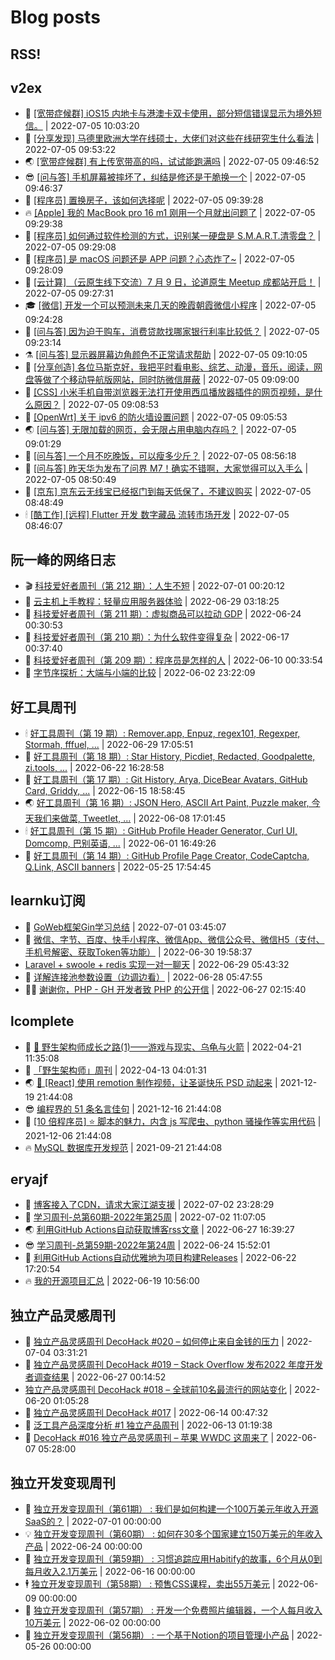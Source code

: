 # Blog posts
## RSS!



## v2ex

<!-- v2ex:START -->
- 🫶 [[宽带症候群] iOS15 内地卡与港澳卡双卡使用，部分短信错误显示为境外短信。](https://www.v2ex.com/t/864266#reply0) | 2022-07-05 10:03:20 
- 🧰 [[分享发现] 马德里欧洲大学在线硕士，大佬们对这些在线研究生什么看法](https://www.v2ex.com/t/864265#reply2) | 2022-07-05 09:53:22 
- 🌏 [[宽带症候群] 有上传宽带高的吗，试试能跑满吗](https://www.v2ex.com/t/864264#reply1) | 2022-07-05 09:46:52 
- 😎 [[问与答] 手机屏幕被摔坏了，纠结是修还是干脆换一个](https://www.v2ex.com/t/864263#reply0) | 2022-07-05 09:46:37 
- 💂 [[程序员] 置换房子，该如何选择呢](https://www.v2ex.com/t/864262#reply4) | 2022-07-05 09:39:28 
- 🔥 [[Apple] 我的 MacBook pro 16 m1 刚用一个月就出问题了](https://www.v2ex.com/t/864260#reply1) | 2022-07-05 09:29:38 
- 🦅 [[程序员] 如何通过软件检测的方式，识别某一硬盘是 S.M.A.R.T.清零盘？](https://www.v2ex.com/t/864259#reply2) | 2022-07-05 09:29:08 
- 🙉 [[程序员] 是 macOS 问题还是 APP 问题？心态炸了~](https://www.v2ex.com/t/864258#reply1) | 2022-07-05 09:28:09 
- 💫 [[云计算] （云原生线下交流）7 月 9 日，论道原生 Meetup 成都站开启！](https://www.v2ex.com/t/864257#reply0) | 2022-07-05 09:27:31 
- 🎓 [[微信] 开发一个可以预测未来几天的晚霞朝霞微信小程序](https://www.v2ex.com/t/864255#reply0) | 2022-07-05 09:24:28 
- 🗽 [[问与答] 因为迫于购车，消费贷款找哪家银行利率比较低？](https://www.v2ex.com/t/864254#reply4) | 2022-07-05 09:23:14 
- ⚗️ [[问与答] 显示器屏幕边角颜色不正常请求帮助](https://www.v2ex.com/t/864252#reply5) | 2022-07-05 09:10:05 
- 🦍 [[分享创造] 各位马斯克好，我把平时看电影、综艺、动漫，音乐，阅读，网盘等做了个移动导航版网站，同时防微信屏蔽](https://www.v2ex.com/t/864251#reply8) | 2022-07-05 09:09:00 
- 🤩 [[CSS] 小米手机自带浏览器无法打开使用西瓜播放器插件的网页视频，是什么原因？](https://www.v2ex.com/t/864250#reply0) | 2022-07-05 09:08:53 
- 🙉 [[OpenWrt] 关于 ipv6 的防火墙设置问题](https://www.v2ex.com/t/864249#reply0) | 2022-07-05 09:05:53 
- 🌏 [[问与答] 无限加载的网页，会无限占用电脑内存吗？](https://www.v2ex.com/t/864248#reply2) | 2022-07-05 09:01:29 
- 🐘 [[问与答] 一个月不吃晚饭，可以瘦多少斤？](https://www.v2ex.com/t/864246#reply7) | 2022-07-05 08:56:18 
- 🧰 [[问与答] 昨天华为发布了问界 M7！确实不错啊，大家觉得可以入手么](https://www.v2ex.com/t/864245#reply0) | 2022-07-05 08:50:49 
- 💃 [[京东] 京东云无线宝已经抠门到每天低保了，不建议购买](https://www.v2ex.com/t/864244#reply5) | 2022-07-05 08:48:49 
- 🕯 [[酷工作] [远程] Flutter 开发 数字藏品 流转市场开发](https://www.v2ex.com/t/864242#reply0) | 2022-07-05 08:46:07 <!-- v2ex:END -->

## 阮一峰的网络日志

<!-- ruanyf:START -->
- 🎬 [科技爱好者周刊（第 212 期）：人生不短](http://www.ruanyifeng.com/blog/2022/07/weekly-issue-212.html) | 2022-07-01 00:20:12 
- 💄 [云主机上手教程：轻量应用服务器体验](http://www.ruanyifeng.com/blog/2022/06/cloud-server-getting-started-tutorial.html) | 2022-06-29 03:18:25 
- 🐎 [科技爱好者周刊（第 211 期）：虚拟商品可以拉动 GDP](http://www.ruanyifeng.com/blog/2022/06/weekly-issue-211.html) | 2022-06-24 00:30:53 
- 🤔 [科技爱好者周刊（第 210 期）：为什么软件变得复杂](http://www.ruanyifeng.com/blog/2022/06/weekly-issue-210.html) | 2022-06-17 00:37:40 
- 🧠 [科技爱好者周刊（第 209 期）：程序员是怎样的人](http://www.ruanyifeng.com/blog/2022/06/weekly-issue-209.html) | 2022-06-10 00:33:54 
- 🎃 [字节序探析：大端与小端的比较](http://www.ruanyifeng.com/blog/2022/06/endianness-analysis.html) | 2022-06-02 23:22:09 <!-- ruanyf:END -->

## 好工具周刊

<!-- bestxtools:START -->
- 🕯 [好工具周刊（第 19 期）: Remover.app, Enpuz, regex101, Regexper, Stormah, fffuel, ...](https://discuss-cn.bestxtools.com/d/56/1) | 2022-06-29 17:05:51 
- 🦩 [好工具周刊（第 18 期）: Star History, Picdiet, Redacted, Goodpalette, zi.tools, ...](https://discuss-cn.bestxtools.com/d/47/1) | 2022-06-22 16:28:58 
- 🦄 [好工具周刊（第 17 期）: Git History, Arya, DiceBear Avatars, GitHub Card, Griddy, ...](https://discuss-cn.bestxtools.com/d/43/1) | 2022-06-15 18:58:45 
- 🌏 [好工具周刊（第 16 期）: JSON Hero, ASCII Art Paint, Puzzle maker, 今天我们来做菜, Tweetlet, ...](https://discuss-cn.bestxtools.com/d/42/1) | 2022-06-08 17:01:45 
- 🕯 [好工具周刊（第 15 期）: GitHub Profile Header Generator, Curl UI, Domcomp, 巴别英语, ...](https://discuss-cn.bestxtools.com/d/40/1) | 2022-06-01 16:49:26 
- 📝 [好工具周刊（第 14 期）: GitHub Profile Page Creator, CodeCaptcha, Q.Link, ASCII banners](https://discuss-cn.bestxtools.com/d/39/1) | 2022-05-25 17:54:45 <!-- bestxtools:END -->


## learnku订阅

<!-- learnku:START -->
- 🦅 [GoWeb框架Gin学习总结](https://learnku.com/articles/69259) | 2022-07-01 03:45:07 
- 🦅 [微信、字节、百度、快手小程序、微信App、微信公众号、微信H5（支付、手机号解密、获取Token等功能）](https://learnku.com/articles/69235) | 2022-06-30 19:58:37 
-  [Laravel + swoole + redis 实现一对一聊天](https://learnku.com/articles/69154) | 2022-06-29 05:43:32 
- 🌈 [详解连接池参数设置（边调边看）](https://learnku.com/articles/69111) | 2022-06-28 05:47:55 
- 🧑‍🏫 [谢谢你，PHP - GH 开发者致 PHP 的公开信](https://learnku.com/php/t/69054) | 2022-06-27 02:15:40 <!-- learnku:END -->



## lcomplete

<!-- lcomplete:START -->
- 🫶 [🐒 野生架构师成长之路&lpar;1&rpar;——游戏与现实、乌龟与火箭](http://codelc.com/post/growup/s01/) | 2022-04-21 11:35:08 
- 🧰 [「野生架构师」周刊](http://codelc.com/post/essay/%E9%87%8E%E7%94%9F%E6%9E%B6%E6%9E%84%E5%B8%88%E5%91%A8%E5%88%8A%E4%BB%8B%E7%BB%8D/) | 2022-04-13 04:01:31 
- 🌏 [🎄 [React] 使用 remotion 制作视频，让圣诞快乐 PSD 动起来](http://codelc.com/post/dev/js/remotion/) | 2021-12-19 21:44:08 
- 😎 [编程界的 51 条名言佳句](http://codelc.com/post/dev/thinking/quotes/) | 2021-12-16 21:44:08 
- 💂 [[10 倍程序员] ⭐ 脚本的魅力，内含 js 写爬虫、python 骚操作等实用代码](http://codelc.com/post/dev/10x/script/) | 2021-12-06 21:44:08 
- 🔥 [MySQL 数据库开发规范](http://codelc.com/post/dev/db/mysql_standard/) | 2021-09-21 21:44:08 <!-- lcomplete:END -->

## eryajf

<!-- eryajf:START -->
- 🫶 [博客接入了CDN，请求大家江湖支援](https://wiki.eryajf.net/pages/5f559d/) | 2022-07-02 23:28:29 
- 🧰 [学习周刊-总第60期-2022年第25周](https://wiki.eryajf.net/pages/bff449/) | 2022-07-02 11:07:05 
- 🌏 [利用GitHub Actions自动获取博客rss文章](https://wiki.eryajf.net/pages/1b1ba3/) | 2022-06-27 16:39:27 
- 😎 [学习周刊-总第59期-2022年第24周](https://wiki.eryajf.net/pages/b0bdd0/) | 2022-06-24 15:52:01 
- 💂 [利用GitHub Actions自动优雅地为项目构建Releases](https://wiki.eryajf.net/pages/f3e878/) | 2022-06-22 17:20:54 
- 🔥 [我的开源项目汇总](https://wiki.eryajf.net/pages/67892e/) | 2022-06-19 10:56:00 <!-- eryajf:END -->



## 独立产品灵感周刊

<!-- DecoHack:START -->
- 🦣 [独立产品灵感周刊 DecoHack #020 – 如何停止来自金钱的压力](https://www.decohack.com/Post/728) | 2022-07-04 03:31:21 
- 🤡 [独立产品灵感周刊 DecoHack #019 – Stack Overflow 发布2022 年度开发者调查结果](https://www.decohack.com/Post/699) | 2022-06-27 00:14:52 
-  [独立产品灵感周刊 DecoHack #018 – 全球前10名最流行的网站变化](https://www.decohack.com/Post/680) | 2022-06-20 01:05:28 
- 🐲 [独立产品灵感周刊 DecoHack #017](https://www.decohack.com/Post/663) | 2022-06-14 00:47:32 
- 🦅 [泛工具产品深度分析 #1 独立产品周刊](https://www.decohack.com/Post/653) | 2022-06-13 01:19:38 
- 🧰 [DecoHack #016 独立产品灵感周刊 – 苹果 WWDC 这周来了](https://www.decohack.com/Post/636) | 2022-06-07 05:28:00 <!-- DecoHack:END -->

## 独立开发变现周刊

<!-- easyindie:START -->
- 💂 [独立开发变现周刊（第61期） : 我们是如何构建一个100万美元年收入开源SaaS的？](https://www.ezindie.com/weekly/issue-61) | 2022-07-01 00:00:00 
- 💡 [独立开发变现周刊（第60期） : 如何在30多个国家建立150万美元的年收入产品](https://www.ezindie.com/weekly/issue-60) | 2022-06-24 00:00:00 
- 🌋 [独立开发变现周刊（第59期） : 习惯追踪应用Habitify的故事，6个月从0到每月收入2.1万美元](https://www.ezindie.com/weekly/issue-59) | 2022-06-16 00:00:00 
- 🕴 [独立开发变现周刊（第58期） : 预售CSS课程，卖出55万美元](https://www.ezindie.com/weekly/issue-58) | 2022-06-09 00:00:00 
- 🎊 [独立开发变现周刊（第57期） : 开发一个免费照片编辑器，一个人每月收入10万美元](https://www.ezindie.com/weekly/issue-57) | 2022-06-02 00:00:00 
- 🤔 [独立开发变现周刊（第56期） : 一个基于Notion的项目管理小产品](https://www.ezindie.com/weekly/issue-56) | 2022-05-26 00:00:00 <!-- easyindie:END -->



